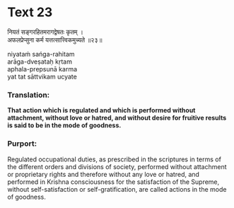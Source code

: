 # Text 23

नियतं सङ्गरहितमरागद्वेषतः कृतम् ।  
अफलप्रेप्सुना कर्म यत्तत्सात्त्विकमुच्यते ॥२३॥

niyataḿ sańga-rahitam  
arāga-dveṣataḥ kṛtam  
aphala-prepsunā karma  
yat tat sāttvikam ucyate



### Translation:

**That action which is regulated and which is performed without attachment, without love or hatred, and without desire for fruitive results is said to be in the mode of goodness.**

### Purport:

Regulated occupational duties, as prescribed in the scriptures in terms of the different orders and divisions of society, performed without attachment or proprietary rights and therefore without any love or hatred, and performed in Krishna consciousness for the satisfaction of the Supreme, without self-satisfaction or self-gratification, are called actions in the mode of goodness.